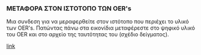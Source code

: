 ### ΜΕΤΑΦΟΡΑ ΣΤΟΝ ΙΣΤΟΤΟΠΟ ΤΩΝ OER's

Μια συνδεση για να μεραφερθείτε στον ιστότοπο που περιέχει το υλικό των OER's. Πατώντας πάνω στα εικονίδια μεταφέρεστε στο ψηφικό υλικό του OER και στο αρχείο της ταυτότητας του (σχέδιο δείγματος).

[link](http://physicsfolders.weebly.com)
